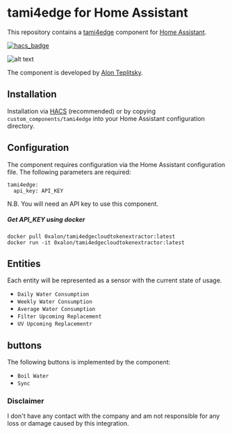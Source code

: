# tami4edge for Home Assistant

This repository contains a [tami4edge](https://www.tami4.co.il/tami4edge-collection) component for [Home Assistant](https://www.home-assistant.io/).

[![hacs_badge](https://img.shields.io/badge/HACS-Custom-orange.svg)](https://github.com/custom-components/hacs)

![alt text](https://www.tami4.co.il/sites/default/files/2021-04/edge%2B_white_left_552x820.png)


The component is developed by [Alon Teplitsky](https://www.linkedin.com/in/alon-teplitsky/).

## Installation

Installation via [HACS](https://hacs.xyz/) (recommended) or by copying `custom_components/tami4edge` into your Home Assistant configuration directory.


## Configuration

The component requires configuration via the Home Assistant configuration file. The following parameters are required:

    tami4edge:
      api_key: API_KEY


N.B. You will need an API key to use this component. 

##### Get API_KEY using docker
```
docker pull 0xalon/tami4edgecloudtokenextractor:latest
docker run -it 0xalon/tami4edgecloudtokenextractor:latest
```

## Entities

Each entity will be represented as a sensor with the current state of usage.

- `Daily Water Consumption`
- `Weekly Water Consumption`
- `Average Water Consumption`
- `Filter Upcoming Replacement`
- `UV Upcoming Replacementr`

## buttons

The following buttons is implemented by the component:

- `Boil Water`
- `Sync`

### Disclaimer
I don't have any contact with the company and am not responsible for any loss or damage caused by this integration.

